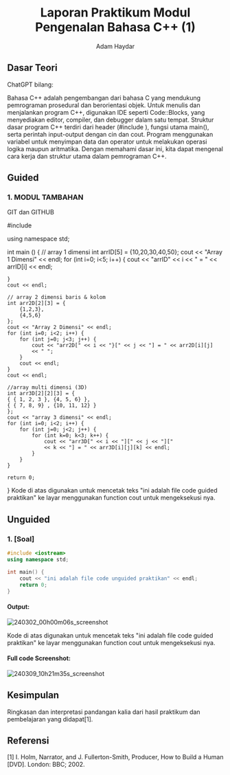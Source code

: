 # <h1 align="center">Laporan Praktikum Modul Pengenalan Bahasa C++ (1)</h1>
<p align="center">Adam Haydar</p>

## Dasar Teori

ChatGPT bilang:

Bahasa C++ adalah pengembangan dari bahasa C yang mendukung pemrograman prosedural dan berorientasi objek. Untuk menulis dan menjalankan program C++, digunakan IDE seperti Code::Blocks, yang menyediakan editor, compiler, dan debugger dalam satu tempat. Struktur dasar program C++ terdiri dari header (#include <iostream>), fungsi utama main(), serta perintah input-output dengan cin dan cout. Program menggunakan variabel untuk menyimpan data dan operator untuk melakukan operasi logika maupun aritmatika. Dengan memahami dasar ini, kita dapat mengenal cara kerja dan struktur utama dalam pemrograman C++.

## Guided 

### 1. MODUL TAMBAHAN 
GIT dan GITHUB 

#include <iostream>

using namespace std;

int main () {
    // array 1 dimensi
    int arrID[5] = {10,20,30,40,50};
    cout << "Array 1 Dimensi" << endl;
    for (int i=0; i<5; i++) {
        cout << "arrID" << i << " = " << arrID[i] << endl; 
        
    }
    cout << endl;

    // array 2 dimensi baris & kolom
    int arr2D[2][3] = {
        {1,2,3},
        {4,5,6}
    };
    cout << "Array 2 Dimensi" << endl;
    for (int i=0; i<2; i++) {
        for (int j=0; j<3; j++) {
            cout << "arr2D[" << i << "}[" << j << "] = " << arr2D[i][j]
            << " ";
        }
        cout << endl;
    }
    cout << endl;
    
    //array multi dimensi (3D)
    int arr3D[2][2][3] = {
    { { 1, 2, 3 }, {4, 5, 6} },
    { { 7, 8, 9} , {10, 11, 12} }   
    };
    cout << "array 3 dimensi" << endl;
    for (int i=0; i<2; i++) {
        for (int j=0; j<2; j++) {
            for (int k=0; k<3; k++) {
                cout << "arr3D[" << i << "][" << j << "]["
                << k << "] = " << arr3D[i][j][k] << endl;
            }
        }
    }

    return 0;
}
Kode di atas digunakan untuk mencetak teks "ini adalah file code guided praktikan" ke layar menggunakan function cout untuk mengeksekusi nya.

## Unguided 

### 1. [Soal]

```C++
#include <iostream>
using namespace std;

int main() {
    cout << "ini adalah file code unguided praktikan" << endl;
    return 0;
}
```
#### Output:
![240302_00h00m06s_screenshot](https://github.com/suxeno/Struktur-Data-Assignment/assets/111122086/6d1727a8-fb77-4ecf-81ff-5de9386686b7)

Kode di atas digunakan untuk mencetak teks "ini adalah file code guided praktikan" ke layar menggunakan function cout untuk mengeksekusi nya.

#### Full code Screenshot:
![240309_10h21m35s_screenshot](https://github.com/suxeno/Struktur-Data-Assignment/assets/111122086/41e9641c-ad4e-4e50-9ca4-a0215e336b04)


## Kesimpulan
Ringkasan dan interpretasi pandangan kalia dari hasil praktikum dan pembelajaran yang didapat[1].

## Referensi
[1] I. Holm, Narrator, and J. Fullerton-Smith, Producer, How to Build a Human [DVD]. London: BBC; 2002.
